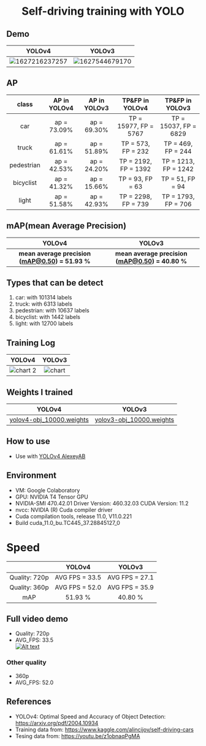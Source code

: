 <h1 align="center">Self-driving training with YOLO</h1>

## Demo
YOLOv4             |  YOLOv3
:-------------------------:|:-------------------------:
![1627216237257](https://user-images.githubusercontent.com/34447298/126899013-21aadbf8-b79e-46ad-b63e-0d3d0f59cab5.gif) | ![1627544679170](https://user-images.githubusercontent.com/34447298/127452341-4deb4463-1c65-4923-a30f-6aa8326c46cd.gif)


## AP
class             |  AP in YOLOv4 |  AP in YOLOv3 | TP&FP in YOLOv4 | TP&FP in YOLOv3
:-------------------------:|:-------------------------:|:-------------------------:|:-------------------------:|:-------------------------:
car | ap = 73.09% | ap = 69.30% | TP = 15977, FP = 5767 | TP = 15037, FP = 6829
truck | ap = 61.61% | ap = 51.89% | TP = 573, FP = 232 | TP = 469, FP = 244
pedestrian | ap = 42.53% | ap = 24.20% | TP = 2192, FP = 1392 | TP = 1213, FP = 1242
bicyclist | ap = 41.32% | ap = 15.66% | TP = 93, FP = 63| TP = 51, FP = 94
light | ap = 51.58% | ap = 42.93% | TP = 2298, FP = 739 | TP = 1793, FP = 706


## mAP(mean Average Precision)
YOLOv4             |  YOLOv3
:-------------------------:|:-------------------------:
**mean average precision (mAP@0.50) = 51.93 %** | **mean average precision (mAP@0.50) = 40.80 %**


## Types that can be detect
1. car: with 101314 labels
2. truck: with 6313 labels
3. pedestrian: with 10637 labels
4. bicyclist: with 1442 labels
5. light: with 12700 labels

## Training Log
YOLOv4             |  YOLOv3
:-------------------------:|:-------------------------:
![chart 2](https://user-images.githubusercontent.com/34447298/127896489-c0760257-baf9-4b7b-b9de-a7ec24c86907.jpg)| ![chart](https://user-images.githubusercontent.com/34447298/127447409-ed86928f-d060-440b-925c-fc0bedb69b0c.png)



## Weights I trained
YOLOv4             |  YOLOv3
:-------------------------:|:-------------------------:
<a href='https://drive.google.com/file/d/1UcwVXnIwra52eKY-a8jHg2AT6tALBnpw/view?usp=sharing' target="_blank">yolov4-obj_10000.weights</a> | <a href='https://drive.google.com/file/d/1Hrf_RzsQWD8oRv5UX37C9JvF8QO8w7qp/view?usp=sharing' target="_blank">yolov3-obj_10000.weights</a>


## How to use

- Use with <a href='https://github.com/AlexeyAB/darknet' target="_blank">YOLOv4 AlexeyAB</a>


## Environment

- VM: Google Colaboratory
- GPU: NVIDIA T4 Tensor GPU
- NVIDIA-SMI 470.42.01    Driver Version: 460.32.03    CUDA Version: 11.2
- nvcc: NVIDIA (R) Cuda compiler driver
- Cuda compilation tools, release 11.0, V11.0.221
- Build cuda_11.0_bu.TC445_37.28845127_0


# Speed
| | YOLOv4             |  YOLOv3
|:-------------------------:|:-------------------------:|:-------------------------:
|Quality: 720p | AVG FPS = 33.5 | AVG FPS = 27.1
|Quality: 360p | AVG FPS = 52.0 | AVG FPS = 35.9
| mAP | 51.93 % | 40.80 %


## Full video demo

- Quality: 720p
- AVG_FPS: 33.5<br>
[![Alt text](https://i.ytimg.com/vi/KRhkeHaPoyg/hqdefault.jpg?sqp=-oaymwEcCPYBEIoBSFXyq4qpAw4IARUAAIhCGAFwAcABBg==&rs=AOn4CLBuo-TOUEEKVe7HPJy5eIkQZiCVdQ)](https://youtu.be/KRhkeHaPoyg)


### Other quality

- 360p
- AVG_FPS: 52.0

## References
- YOLOv4: Optimal Speed and Accuracy of Object Detection: https://arxiv.org/pdf/2004.10934
- Training data from: https://www.kaggle.com/alincijov/self-driving-cars
- Tesing data from: https://youtu.be/z1obnaqPgMA
